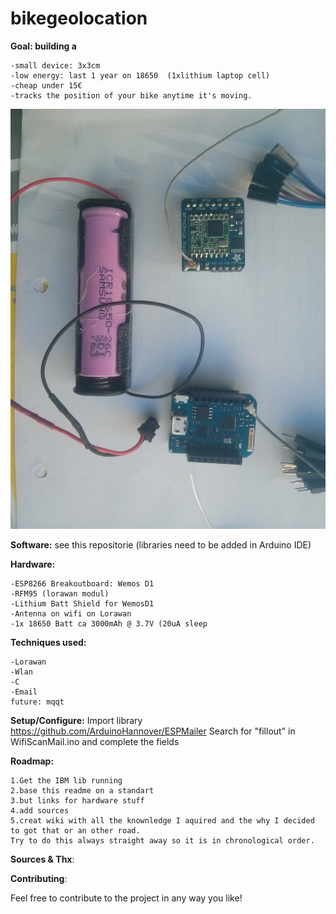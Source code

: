 # bikegeolocation

**Goal: building a** 

	-small device: 3x3cm
	-low energy: last 1 year on 18650  (1xlithium laptop cell) 
	-cheap under 15€ 
	-tracks the position of your bike anytime it's moving.  
							
							
![Hardware_Setup](https://github.com/mulles/bikegeolocation/blob/master/Hardware_Setup.jpg)								



**Software:** see this repositorie (libraries need to be added in Arduino IDE)


**Hardware:** 

	-ESP8266 Breakoutboard: Wemos D1 
	-RFM95 (lorawan modul)
	-Lithium Batt Shield for WemosD1
	-Antenna on wifi on Lorawan
	-1x 18650 Batt ca 3000mAh @ 3.7V (20uA sleep
          

**Techniques used:** 

	-Lorawan
	-Wlan
	-C 
	-Email 
	future: mqqt

**Setup/Configure:** Import library https://github.com/ArduinoHannover/ESPMailer 
       Search for "fillout" in WifiScanMail.ino and complete the fields
		
    
            
**Roadmap:**

	1.Get the IBM lib running 
	2.base this readme on a standart 
	3.but links for hardware stuff
	4.add sources 
	5.creat wiki with all the knownledge I aquired and the why I decided to got that or an other road. 
	Try to do this always straight away so it is in chronological order. 

**Sources & Thx**: 


**Contributing**:

Feel free to contribute to the project in any way you like!
